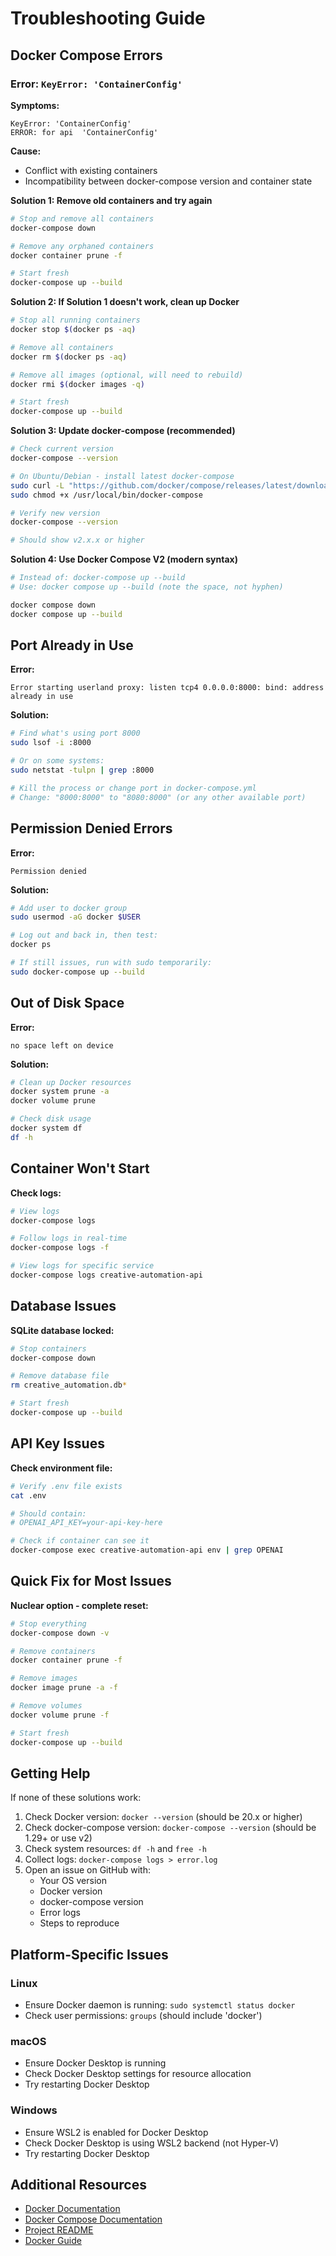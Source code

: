 # Troubleshooting Guide

## Docker Compose Errors

### Error: `KeyError: 'ContainerConfig'`

**Symptoms:**
```
KeyError: 'ContainerConfig'
ERROR: for api  'ContainerConfig'
```

**Cause:**
- Conflict with existing containers
- Incompatibility between docker-compose version and container state

**Solution 1: Remove old containers and try again**
```bash
# Stop and remove all containers
docker-compose down

# Remove any orphaned containers
docker container prune -f

# Start fresh
docker-compose up --build
```

**Solution 2: If Solution 1 doesn't work, clean up Docker**
```bash
# Stop all running containers
docker stop $(docker ps -aq)

# Remove all containers
docker rm $(docker ps -aq)

# Remove all images (optional, will need to rebuild)
docker rmi $(docker images -q)

# Start fresh
docker-compose up --build
```

**Solution 3: Update docker-compose (recommended)**
```bash
# Check current version
docker-compose --version

# On Ubuntu/Debian - install latest docker-compose
sudo curl -L "https://github.com/docker/compose/releases/latest/download/docker-compose-$(uname -s)-$(uname -m)" -o /usr/local/bin/docker-compose
sudo chmod +x /usr/local/bin/docker-compose

# Verify new version
docker-compose --version

# Should show v2.x.x or higher
```

**Solution 4: Use Docker Compose V2 (modern syntax)**
```bash
# Instead of: docker-compose up --build
# Use: docker compose up --build (note the space, not hyphen)

docker compose down
docker compose up --build
```

## Port Already in Use

**Error:**
```
Error starting userland proxy: listen tcp4 0.0.0.0:8000: bind: address already in use
```

**Solution:**
```bash
# Find what's using port 8000
sudo lsof -i :8000

# Or on some systems:
sudo netstat -tulpn | grep :8000

# Kill the process or change port in docker-compose.yml
# Change: "8000:8000" to "8080:8000" (or any other available port)
```

## Permission Denied Errors

**Error:**
```
Permission denied
```

**Solution:**
```bash
# Add user to docker group
sudo usermod -aG docker $USER

# Log out and back in, then test:
docker ps

# If still issues, run with sudo temporarily:
sudo docker-compose up --build
```

## Out of Disk Space

**Error:**
```
no space left on device
```

**Solution:**
```bash
# Clean up Docker resources
docker system prune -a
docker volume prune

# Check disk usage
docker system df
df -h
```

## Container Won't Start

**Check logs:**
```bash
# View logs
docker-compose logs

# Follow logs in real-time
docker-compose logs -f

# View logs for specific service
docker-compose logs creative-automation-api
```

## Database Issues

**SQLite database locked:**
```bash
# Stop containers
docker-compose down

# Remove database file
rm creative_automation.db*

# Start fresh
docker-compose up --build
```

## API Key Issues

**Check environment file:**
```bash
# Verify .env file exists
cat .env

# Should contain:
# OPENAI_API_KEY=your-api-key-here

# Check if container can see it
docker-compose exec creative-automation-api env | grep OPENAI
```

## Quick Fix for Most Issues

**Nuclear option - complete reset:**
```bash
# Stop everything
docker-compose down -v

# Remove containers
docker container prune -f

# Remove images
docker image prune -a -f

# Remove volumes
docker volume prune -f

# Start fresh
docker-compose up --build
```

## Getting Help

If none of these solutions work:

1. Check Docker version: `docker --version` (should be 20.x or higher)
2. Check docker-compose version: `docker-compose --version` (should be 1.29+ or use v2)
3. Check system resources: `df -h` and `free -h`
4. Collect logs: `docker-compose logs > error.log`
5. Open an issue on GitHub with:
   - Your OS version
   - Docker version
   - docker-compose version
   - Error logs
   - Steps to reproduce

## Platform-Specific Issues

### Linux
- Ensure Docker daemon is running: `sudo systemctl status docker`
- Check user permissions: `groups` (should include 'docker')

### macOS
- Ensure Docker Desktop is running
- Check Docker Desktop settings for resource allocation
- Try restarting Docker Desktop

### Windows
- Ensure WSL2 is enabled for Docker Desktop
- Check Docker Desktop is using WSL2 backend (not Hyper-V)
- Try restarting Docker Desktop

## Additional Resources

- [Docker Documentation](https://docs.docker.com/)
- [Docker Compose Documentation](https://docs.docker.com/compose/)
- [Project README](README.md)
- [Docker Guide](docs/DOCKER_GUIDE.md)
